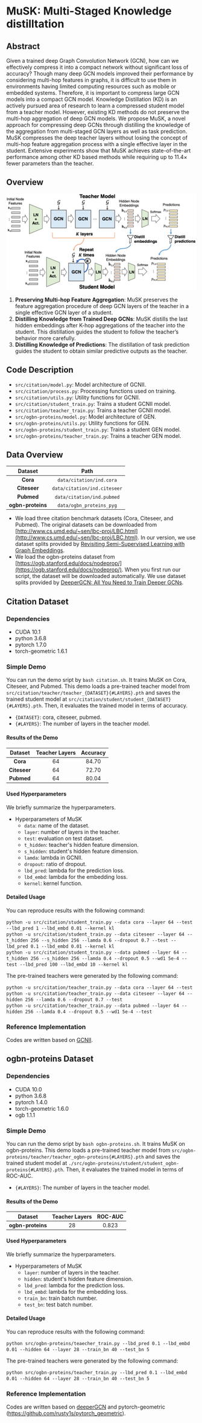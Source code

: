 # MuSK: Multi-Staged Knowledge distilltation

## Abstract
Given a trained deep Graph Convolution Network (GCN), how can we effectively compress it into a compact network without significant loss of accuracy? Though many deep GCN models improved their performance by considering multi-hop features in graphs, it is difficult to use them in environments having limited computing resources such as mobile or embedded systems. Therefore, it is important to compress large GCN models into a compact GCN model. Knowledge Distillation (KD) is an actively pursued area of research to learn a compressed student model from a teacher model. However, existing KD methods do not preserve the multi-hop aggregation of deep GCN models.
We propose MuSK, a novel approach for compressing deep GCNs through distilling the knowledge of the aggregation from multi-staged GCN layers as well as task prediction. MuSK compresses the deep teacher layers without losing the concept of multi-hop feature aggregation process with a single effective layer in the student. Extensive experiments show that MuSK achieves state-of-the-art performance among other KD based methods while requiring up to 11.4× fewer parameters than the teacher.

## Overview
![overview](./src/framework.jpg)
1. **Preserving Multi-hop Feature Aggregation**: MuSK preserves the feature aggregation procedure of deep GCN layers of the teacher in a single effective GCN layer of a student.
2. **Distilling Knowledge from Trained Deep GCNs**: MuSK distills the last hidden embeddings after K-hop aggregations of the teacher into the student. This distillation guides the student to follow the teacher’s behavior more carefully.
3. **Distilling Knowledge of Predictions**: The distillation of task prediction guides the student to obtain similar predictive outputs as the teacher.

## Code Description
- `src/citation/model.py`: Model architecture of GCNII.
- `src/citation/process.py`: Processing functions used on training.
- `src/citation/utils.py`: Utility functions for GCNII.
- `src/citation/student_train.py`: Trains a student GCNII model.
- `src/citation/teacher_train.py`: Trains a teacher GCNII model.
- `src/ogbn-proteins/model.py`: Model architecture of GEN.
- `src/ogbn-proteins/utils.py`: Utility functions for GEN.
- `src/ogbn-proteins/student_train.py`: Trains a student GEN model.
- `src/ogbn-proteins/teacher_train.py`: Trains a teacher GEN model.

## Data Overview
| **Dataset**      |                            **Path**                       | 
|:--------------:    |                          :----------:                      | 
|   **Cora**         |   `data/citation/ind.cora`   | 
| **Citeseer**     |    `data/citation/ind.citeseer`  | 
| **Pubmed**     | `data/citation/ind.pubmed`     | 
| **ogbn-proteins**     | `data/ogbn_proteins_pyg`  |  

- We load three citation benchmark datasets (Cora, Citeseer, and Pubmed).  The original datasets can be downloaded from [http://www.cs.umd.edu/~sen/lbc-proj/LBC.html](http://www.cs.umd.edu/~sen/lbc-proj/LBC.html).
    In our version, we use dataset splits provided by [Revisiting Semi-Supervised Learning with Graph Embeddings](https://github.com/kimiyoung/planetoid).
- We load the ogbn-proteins dataset from [https://ogb.stanford.edu/docs/nodeprop/](https://ogb.stanford.edu/docs/nodeprop/). When you first run our script, the dataset will be downloaded automatically. We use dataset splits provided by [DeeperGCN: All You Need to Train Deeper GCNs](https://github.com/lightaime/deep_gcns_torch/tree/master/examples/ogb).

## Citation Dataset

### Dependencies
- CUDA 10.1
- python 3.6.8
- pytorch 1.7.0
- torch-geometric 1.6.1

### Simple Demo
You can run the demo sript by `bash citation.sh`.
It trains MuSK on Cora, Citeseer, and Pubmed.
This demo loads a pre-trained teacher model from `src/citation/teacher/teacher_{DATASET}{#LAYERS}.pth` and saves the trained student model at `src/citation/student/student_{DATASET}{#LAYERS}.pth`.
Then, it evaluates the trained model in terms of accuracy. 
- `{DATASET}`: cora, citeseer, pubmed.
- `{#LAYERS}`: The number of layers in the teacher model.

#### Results of the Demo
| **Dataset**      |   **Teacher Layers** |   **Accuracy** | 
|:--------------:    |:------:    |:------:    |
| **Cora**    | 64     | 84.70     |
| **Citeseer**   | 64     | 72.70     |
| **Pubmed**         | 64     | 80.04     |

#### Used Hyperparameters 
We briefly summarize the hyperparameters.

* Hyperparameters of MuSK
    - `data`: name of the dataset.
    - `layer`: number of layers in the teacher.
    - `test`: evaluation on test dataset.
    - `t_hidden`: teacher's hidden feature dimension.
    - `s_hidden`: student's hidden feature dimension.
    - `lamda`: lambda in GCNII.
    - `dropout`: ratio of dropout.
    - `lbd_pred`: lambda for the prediction loss.
    - `lbd_embd`: lambda for the embedding loss.
    - `kernel`: kernel function.

#### Detailed Usage
You can reproduce results with the following command:
```shell
python -u src/citation/student_train.py --data cora --layer 64 --test --lbd_pred 1 --lbd_embd 0.01 --kernel kl
python -u src/citation/student_train.py --data citeseer --layer 64 --t_hidden 256 --s_hidden 256 --lamda 0.6 --dropout 0.7 --test --lbd_pred 0.1 --lbd_embd 0.01 --kernel kl
python -u src/citation/student_train.py --data pubmed --layer 64 --t_hidden 256 --s_hidden 256 --lamda 0.4 --dropout 0.5 --wd1 5e-4 --test --lbd_pred 100 --lbd_embd 10 --kernel kl
```

The pre-trained teachers were generated by the following command:
```shell
python -u src/citation/teacher_train.py --data cora --layer 64 --test
python -u src/citation/teacher_train.py --data citeseer --layer 64 --hidden 256 --lamda 0.6 --dropout 0.7 --test
python -u src/citation/teacher_train.py --data pubmed --layer 64 --hidden 256 --lamda 0.4 --dropout 0.5 --wd1 5e-4 --test
```

### Reference Implementation
Codes are written based on [GCNII](https://github.com/chennnM/GCNII).


## ogbn-proteins Dataset

### Dependencies
- CUDA 10.0
- python 3.6.8
- pytorch 1.4.0
- torch-geometric 1.6.0
- ogb 1.1.1

### Simple Demo
You can run the demo sript by `bash ogbn-proteins.sh`.
It trains MuSK on ogbn-proteins.
This demo loads a pre-trained teacher model from `src/ogbn-proteins/teacher/teacher_ogbn-proteins{#LAYERS}.pth` and saves the trained student model at `./src/ogbn-proteins/student/student_ogbn-proteins{#LAYERS}.pth`.
Then, it evaluates the trained model in terms of ROC-AUC. 
- `{#LAYERS}`: The number of layers in the teacher model.

#### Results of the Demo
| **Dataset**      |   **Teacher Layers** |  **ROC-AUC** | 
|:--------------:    |:--------------:   | :------------:    |
| **ogbn-proteins**    | 28     | 0.823     |

#### Used Hyperparameters 
We briefly summarize the hyperparameters.

* Hyperparameters of MuSK
    - `layer`: number of layers in the teacher.
    - `hidden`: student's hidden feature dimension.
    - `lbd_pred`: lambda for the prediction loss.
    - `lbd_embd`: lambda for the embedding loss.
    - `train_bn`: train batch number.
    - `test_bn`: test batch number.

#### Detailed Usage
You can reproduce results with the following command:
```shell
python src/ogbn-proteins/teaecher_train.py --lbd_pred 0.1 --lbd_embd 0.01 --hidden 64 --layer 28 --train_bn 40 --test_bn 5
```

The pre-trained teachers were generated by the following command:
```shell
python src/ogbn-proteins/teacher_train.py --lbd_pred 0.1 --lbd_embd 0.01 --hidden 64 --layer 28 --train_bn 40 --test_bn 5
```


### Reference Implementation
Codes are written based on [deeperGCN](https://github.com/lightaime/deep_gcns_torch) and pytorch-geometric (https://github.com/rusty1s/pytorch_geometric).
